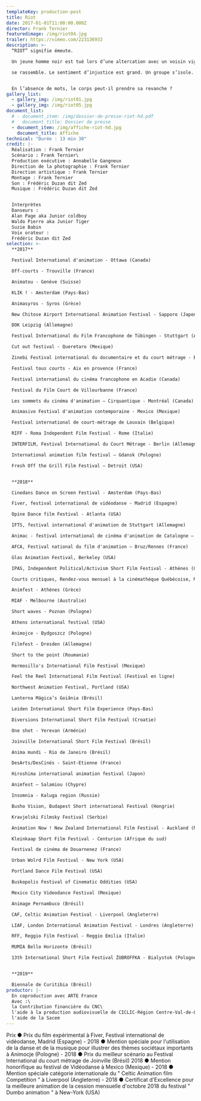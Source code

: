 ```yaml
---
templateKey: production-post
title: Riot
date: 2017-01-01T11:00:00.000Z
director: Frank Ternier
featuredimage: /img/riot04.jpg
trailer: https://vimeo.com/223136933
description: >-
  “RIOT” signifie émeute.

  Un jeune homme noir est tué lors d’une altercation avec un voisin vigilant et la police. Une foule indignée

  se rassemble. Le sentiment d’injustice est grand. Un groupe s’isole. L’émotion engendre l’émeute.... 


  En l’absence de mots, le corps peut-il prendre sa revanche ?
gallery_list:
  - gallery_img: /img/riot01.jpg
  - gallery_img: /img/riot05.jpg
document_list:
  # - document_item: /img/dossier-de-presse-riot-hd.pdf
  #   document_title: Dossier de presse
  - document_item: /img/affiche-riot-hd.jpg
    document_title: Affiche
technical: "Durée : 13 min 30"
credit: |-
  Réalisation : Frank Ternier
  Scénario : Frank Ternier\
  Production exécutive : Annabelle Gangneux
  Direction de la photographie : Frank Ternier
  Direction artistique : Frank Ternier
  Montage : Frank Ternier
  Son : Frédéric Duzan dit Zed
  Musique : Frédéric Duzan dit Zed


  Interprètes
  Danseurs :
  Alan Page aka Junior coldboy
  Waldo Pierre aka Junior Tiger
  Suzie Babin
  Voix orateur :
  Frédéric Duzan dit Zed
selection: >-
  **2017**

  Festival International d'animation - Ottawa (Canada)

  Off-courts - Trouville (France)

  Animatou - Genève (Suisse)

  KLIK ! - Amsterdam (Pays-Bas)

  Animasyros - Syros (Grèce)

  New Chitose Airport International Animation Festival - Sapporo (Japon)

  DOK Leipzig (Allemagne)

  Festival International du Film Francophone de Tübingen - Stuttgart (Allemagne)

  Cut out festival - Queretaro (Mexique)

  Zinebi Festival international du documentaire et du court métrage - Bilbao (Espagne)

  Festival tous courts - Aix en provence (France)

  Festival international du cinéma francophone en Acadie (Canada)

  Festival du Film Court de Villeurbanne (France)

  Les sommets du cinéma d'animation – Cirquantique - Montréal (Canada)

  Animasivo Festival d'animation contemporaine - Mexico (Mexique)

  Festival international de court-métrage de Louvain (Belgique)

  RIFF - Roma Independent Film Festival - Rome (Italie)

  INTERFILM, Festival International du Court Métrage - Berlin (Allemagne)

  International animation film festival – Gdansk (Pologne)

  Fresh Off the Grill Film Festival – Detroit (USA)


  **2018**

  Cinedans Dance on Screen Festival - Amsterdam (Pays-Bas)

  Fiver, festival international de vidéodanse - Madrid (Espagne)

  Opine Dance film Festival - Atlanta (USA)

  IFTS, festival international d'animation de Stuttgart (Allemagne)

  Animac - festival international de cinéma d'animation de Catalogne – Barcelone (Espagne)

  AFCA, Festival national du film d'animation – Bruz/Rennes (France)

  Glas Animation Festival, Berkeley (USA)

  IPAS, Independent Political/Activism Short Film Festival - Athènes (Grèce)

  Courts critiques, Rendez-vous mensuel à la cinémathèque Québécoise, Montréal (Canada)

  Animfest - Athènes (Grèce)

  MIAF - Melbourne (Australie)

  Short waves - Poznan (Pologne)

  Athens international festival (USA)

  Animojce - Bydgoszcz (Pologne)

  Filmfest - Dresden (Allemagne)

  Short to the point (Roumanie)

  Hermosillo's International Film Festival (Mexique)

  Feel the Reel International Film Festival (Festival en ligne)

  Northwest Animation Festival, Portland (USA)

  Lanterna Mágica’s Goiânia (Brésil)

  Leiden International Short Film Experience (Pays-Bas)

  Diversions International Short Film Festival (Croatie)

  One shot - Yerevan (Arménie)

  Joinville International Short Film Festival (Brésil)

  Anima mundi - Rio de Janeiro (Brésil)

  DesArts/DesCinés - Saint-Etienne (France)

  Hiroshima international animation festival (Japon)

  Animfest – Salamiou (Chypre)

  Insomnia - Kaluga region (Russie)

  Busho Vision, Budapest Short international Festival (Hongrie)

  Kravjelski Filmsky Festival (Serbie)

  Animation Now ! New Zealand International Film Festival - Auckland (Nouvelle-Zélande)

  Kleinkaap Short Film Festival - Centurion (Afrique du sud)

  Festival de cinéma de Douarnenez (France)

  Urban Wolrd Film Festival - New York (USA)

  Portland Dance Film Festival (USA)

  Buskopolis Festival of Cinematic Oddities (USA)

  Mexico City Videodance Festival (Mexique)

  Animage Pernambuco (Brésil)

  CAF, Celtic Animation Festival - Liverpool (Angleterre)

  LIAF, London International Animation Festival - Londres (Angleterre)

  RFF, Reggio Film Festival - Reggio Emilia (Italie)

  MUMIA Bello Horizonte (Brésil)

  13th International Short Film Festival ŻUBROFFKA - Bialystok (Pologne)


  **2019**

  Biennale de Curitibia (Brésil)
productor: |-
  En coproduction avec ARTE France
  Avec :\
  la Contribution financière du CNC\
  l'aide à la production audiovisuelle de CICLIC-Région Centre-Val-de-Loire\
  l'aide de la Sacem
---
```

Prix
● Prix du film expérimental à Fiver, Festival international de vidéodanse, Madrid (Espagne) -
2018
● Mention spéciale pour l'utilisation de la danse et de la musique pour illustrer des thèmes
sociétaux importants à Animocje (Pologne) - 2018
● Prix du meilleur scénario au Festival International du court métrage de Joinville (Brésil) 2018
● Mention honorifique au festival de Vidéodanse à Mexico (Mexique) - 2018
● Mention spéciale catégorie internationale du " Celtic Animation film Competition " à Liverpool
(Angleterre) - 2018
● Certificat d'Excellence pour la meilleure animation de la cession mensuelle d'octobre 2018
du festival " Dumbo animation " à New-York (USA)
